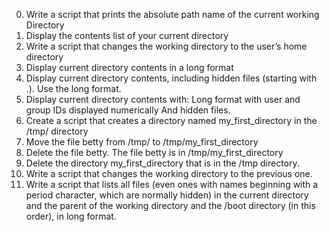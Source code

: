 0. Write a script that prints the absolute path name of the current working Directory
1. Display the contents list of your current directory
2. Write a script that changes the working directory to the user’s home directory
3. Display current directory contents in a long format
4. Display current directory contents, including hidden files (starting with .). Use the long format.
5. Display current directory contents with:
Long format
with user and group IDs displayed numerically
And hidden files. 
6. Create a script that creates a directory named my_first_directory in the /tmp/ directory
7. Move the file betty from /tmp/ to /tmp/my_first_directory
8. Delete the file betty.
The file betty is in /tmp/my_first_directory
 9. Delete the directory my_first_directory that is in the /tmp directory.
10. Write a script that changes the working directory to the previous one.
11. Write a script that lists all files (even ones with names beginning with a period character, which are normally hidden) in the current directory and the parent of the working directory and the /boot directory (in this order), in long format.
